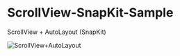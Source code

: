 # ScrollView-SnapKit-Sample
ScrollView + AutoLayout (SnapKit)

![ScrollView+AutoLayout](https://user-images.githubusercontent.com/80803218/155877743-c0c2ec92-4b1e-422e-b211-dad548477ff5.gif)
